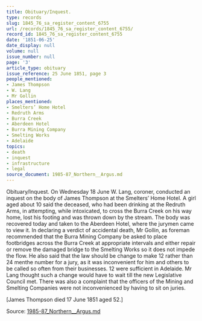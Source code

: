 ```yaml
---
title: Obituary/Inquest.
type: records
slug: 1845_76_sa_register_content_6755
url: /records/1845_76_sa_register_content_6755/
record_id: 1845_76_sa_register_content_6755
date: '1851-06-25'
date_display: null
volume: null
issue_number: null
page: '3'
article_type: obituary
issue_reference: 25 June 1851, page 3
people_mentioned:
- James Thompson
- W. Lang
- Mr Gollin
places_mentioned:
- Smelters’ Home Hotel
- Redruth Arms
- Burra Creek
- Aberdeen Hotel
- Burra Mining Company
- Smelting Works
- Adelaide
topics:
- death
- inquest
- infrastructure
- legal
source_document: 1985-87_Northern__Argus.md
---
```


Obituary/Inquest.  On Wednesday 18 June W. Lang, coroner, conducted an inquest on the body of James Thompson at the Smelters’ Home Hotel.  A girl aged about 10 said the deceased, who had been drinking at the Redruth Arms, in attempting, while intoxicated, to cross the Burra Creek on his way home, lost his footing and was thrown down by the stream.  The body was recovered today and taken to the Aberdeen Hotel, where the jurymen came to view it.  In declaring a verdict of accidental death, Mr Gollin, as foreman recommended that the Burra Mining Company be asked to place footbridges across the Burra Creek at appropriate intervals and either repair or remove the damaged bridge to the Smelting Works so it does not impede the flow.  He also said that the law should be change to make 12 rather than 24 menthe number for a jury, as it was inconvenient for him and others to be called so often from their businesses.  12 were sufficient in Adelaide.  Mr Lang thought such a change would have to wait till the new Legislative Council met.  There was also a complaint that the officers of the Mining and Smelting Companies were not inconvenienced by having to sit on juries.

[James Thompson died 17 June 1851 aged 52.]

Source: [1985-87_Northern__Argus.md](/downloads/markdown/1985-87_Northern__Argus.md)
